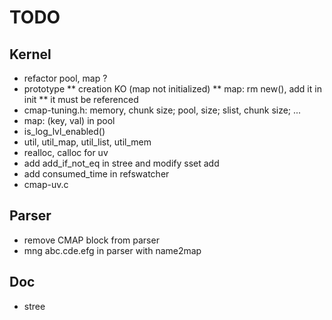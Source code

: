 TODO
====

## Kernel

* refactor pool, map ?
* prototype
** creation KO (map not initialized)
** map: rm new(), add it in init
** it must be referenced
* cmap-tuning.h: memory, chunk size; pool, size; slist, chunk size; ...
* map: (key, val) in pool
* is_log_lvl_enabled()
* util, util_map, util_list, util_mem
* realloc, calloc for uv
* add add_if_not_eq in stree and modify sset add
* add consumed_time in refswatcher
* cmap-uv.c

## Parser

* remove CMAP block from parser
* mng abc.cde.efg in parser with name2map

## Doc

* stree
